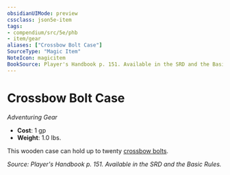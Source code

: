 ```yaml
---
obsidianUIMode: preview
cssclass: json5e-item
tags:
- compendium/src/5e/phb
- item/gear
aliases: ["Crossbow Bolt Case"]
SourceType: "Magic Item"
NoteIcon: magicitem
BookSource: Player's Handbook p. 151. Available in the SRD and the Basic Rules.
---
```

# Crossbow Bolt Case
*Adventuring Gear*  

- **Cost**: 1 gp
- **Weight**: 1.0 lbs.

This wooden case can hold up to twenty [crossbow bolts](/2-Mechanics/CLI/items/crossbow-bolt.md).

*Source: Player's Handbook p. 151. Available in the SRD and the Basic Rules.*
